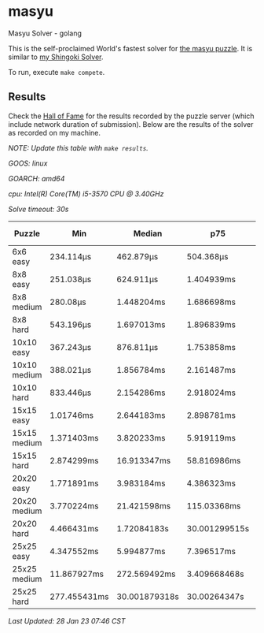 # masyu
Masyu Solver - golang

This is the self-proclaimed World's fastest solver for [the masyu puzzle](www.puzzle-masyu.com). It is similar to [my Shingoki Solver](https://github.com/joshprzybyszewski/shingokisolver).

To run, execute `make compete`.

## Results

Check the [Hall of Fame](www.puzzle-masyu.com/hall.php?hallsize=18) for the results recorded by the puzzle server (which include network duration of submission). Below are the results of the solver as recorded on my machine.

_NOTE: Update this table with `make results`._

<resultsMarker>

_GOOS: linux_

_GOARCH: amd64_

_cpu: Intel(R) Core(TM) i5-3570 CPU @ 3.40GHz_

_Solve timeout: 30s_

|Puzzle|Min|Median|p75|p95|max|sample size|
|-|-|-|-|-|-|-:|
|6x6 easy|234.114µs|462.879µs|504.368µs|1.372282ms|1.774429ms|355|
|8x8 easy|251.038µs|624.911µs|1.404939ms|1.686326ms|2.151234ms|322|
|8x8 medium|280.08µs|1.448204ms|1.686698ms|2.069082ms|3.743023ms|300|
|8x8 hard|543.196µs|1.697013ms|1.896839ms|2.948658ms|10.041375ms|283|
|10x10 easy|367.243µs|876.811µs|1.753858ms|2.093682ms|2.405527ms|275|
|10x10 medium|388.021µs|1.856784ms|2.161487ms|3.472172ms|13.409987ms|258|
|10x10 hard|833.446µs|2.154286ms|2.918024ms|7.008692ms|10.769771ms|239|
|15x15 easy|1.01746ms|2.644183ms|2.898781ms|3.483214ms|6.742431ms|219|
|15x15 medium|1.371403ms|3.820233ms|5.919119ms|24.726262ms|1.523760932s|169|
|15x15 hard|2.874299ms|16.913347ms|58.816986ms|852.157553ms|30.001113073s|126|
|20x20 easy|1.771891ms|3.983184ms|4.386323ms|5.436219ms|33.827211ms|127|
|20x20 medium|3.770224ms|21.421598ms|115.03368ms|3.850878408s|30.002374296s|96|
|20x20 hard|4.466431ms|1.72084183s|30.001299515s|30.00247033s|30.006559739s|74|
|25x25 easy|4.347552ms|5.994877ms|7.396517ms|12.550681ms|76.271804ms|77|
|25x25 medium|11.867927ms|272.569492ms|3.409668468s|30.003192548s|30.003294718s|60|
|25x25 hard|277.455431ms|30.001879318s|30.00264347s|30.004829661s|30.017510464s|45|

_Last Updated: 28 Jan 23 07:46 CST_
</resultsMarker>
